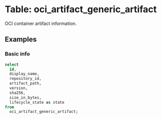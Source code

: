 # Table: oci_artifact_generic_artifact

OCI container artifact information.

## Examples

### Basic info

```sql
select
  id,
  display_name,
  repository_id,
  artifact_path,
  version,
  sha256,
  size_in_bytes,
  lifecycle_state as state
from
  oci_artifact_generic_artifact;
```